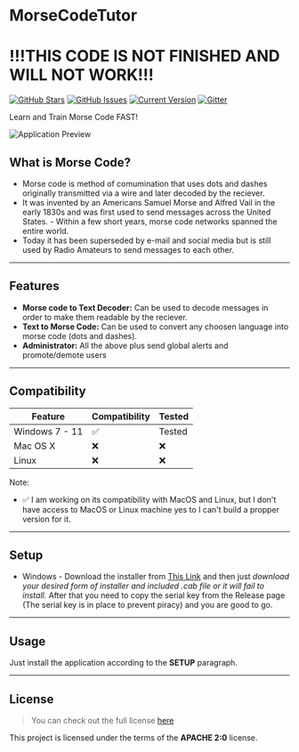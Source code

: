 # MorseCodeTutor

!!!THIS CODE IS NOT FINISHED AND WILL NOT WORK!!!
============
[![GitHub Stars](https://img.shields.io/github/stars/Lopastudio/MorseCodeTutor.svg)](https://github.com/Lopastudio/MorseCodeTutor) [![GitHub Issues](https://img.shields.io/github/issues/Lopastudio/MorseCodeTutor.svg)](https://github.com/Lopastudio/MorseCodeTutor/issues) [![Current Version](https://img.shields.io/badge/version-1.0.0-green.svg)](https://github.com/Lopastudio/MorseCodeTutor)  [![Gitter](https://badges.gitter.im/Join%20Chat.svg)](https://gitter.im/Lopastudio/MorseCodeTutor?utm_source=badge&utm_medium=badge&utm_campaign=pr-badge)

Learn and Train Morse Code FAST!

![Application Preview](https://i.imgur.com/lApmTIB.png)


**What is Morse Code?**
---
- Morse code is method of comumination that uses dots and dashes originally transmitted via a wire and later decoded by the reciever. 
- It was invented by an Americans Samuel Morse and Alfred Vail in the early 1830s and was first used to send messages across the United States. - Within a few short years, morse code networks spanned the entire world.
- Today it has been superseded by e-mail and social media but is still used by Radio Amateurs to send messages to each other. 
---


## Features

- **Morse code to Text Decoder:** Can be used to decode messages in order to make them readable by the reciever. 
- **Text to Morse Code:** Can be used to convert any choosen language into morse code (dots and dashes).
- **Administrator:** All the above plus send global alerts and promote/demote users

---
## Compatibility 
| Feature | Compatibility | Tested |
|---------|---------------| ------ |
| Windows 7 - 11 | ✅ | Tested |
| Mac OS X | ❌ | ❌ | Untested | 
| Linux | ❌ | ❌ | Untested | 

Note:
-  ✅ I am working on its compatibility with MacOS and Linux, but I don't have access to MacOS or Linux machine yes to I can't build a propper version for it. 


---
## Setup
- Windows - Download the installer from [This Link](https://github.com/Lopastudio/MorseCodeTutor/releases) and then just *download your desired form of installer and included .cab file or it will fail to install.* After that you need to copy the serial key from the Release page (The serial key is in place to prevent piracy) and you are good to go.

---

## Usage
Just install the application according to the **SETUP** paragraph. 

---

## License
>You can check out the full license [here](https://github.com/Lopastudio/MorseCodeTutor/blob/master/LICENSE)

This project is licensed under the terms of the **APACHE 2:0** license.
